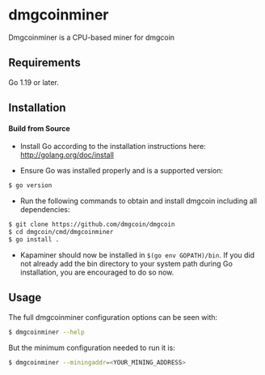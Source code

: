 # dmgcoinminer

Dmgcoinminer is a CPU-based miner for dmgcoin

## Requirements

Go 1.19 or later.

## Installation

#### Build from Source

- Install Go according to the installation instructions here:
  http://golang.org/doc/install

- Ensure Go was installed properly and is a supported version:

```bash
$ go version
```

- Run the following commands to obtain and install dmgcoin including all dependencies:

```bash
$ git clone https://github.com/dmgcoin/dmgcoin
$ cd dmgcoin/cmd/dmgcoinminer
$ go install .
```

- Kapaminer should now be installed in `$(go env GOPATH)/bin`. If you did
  not already add the bin directory to your system path during Go installation,
  you are encouraged to do so now.
  
## Usage

The full dmgcoinminer configuration options can be seen with:

```bash
$ dmgcoinminer --help
```

But the minimum configuration needed to run it is:
```bash
$ dmgcoinminer --miningaddr=<YOUR_MINING_ADDRESS>
```